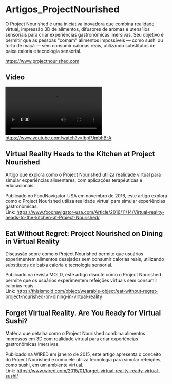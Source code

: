 # Artigos_ProjectNourished

O Project Nourished é uma iniciativa inovadora que combina realidade virtual, impressão 3D de alimentos, difusores de aromas e utensílios sensoriais para criar experiências gastronômicas imersivas. Seu objetivo é permitir que as pessoas "comam" alimentos impossíveis — como sushi ou torta de maçã — sem consumir calorias reais, utilizando substitutos de baixa caloria e tecnologia sensorial.  

<https://www.projectnourished.com>  

## Video

![Artigos_ProjectNourished](Artigos_ProjectNourished.mov)  
<https://www.youtube.com/watch?v=IbpPJmbhB-A>  

## Virtual Reality Heads to the Kitchen at Project Nourished

Artigo que explora como o Project Nourished utiliza realidade virtual para simular experiências alimentares, com aplicações terapêuticas e educacionais.  

Publicado no FoodNavigator-USA em novembro de 2016, este artigo explora como o Project Nourished utiliza realidade virtual para simular experiências gastronômicas.  
Link: <https://www.foodnavigator-usa.com/Article/2016/11/14/Virtual-reality-heads-to-the-kitchen-at-Project-Nourished/>  

## Eat Without Regret: Project Nourished on Dining in Virtual Reality

Discussão sobre como o Project Nourished permite que usuários experimentem alimentos desejados sem consumir calorias reais, utilizando substitutos de baixa caloria e tecnologia sensorial.  

Publicado na revista MOLD, este artigo discute como o Project Nourished permite que os usuários experimentem refeições virtuais sem consumir calorias reais.  
Link: <https://thisismold.com/object/wearable-object/eat-without-regret-project-nourished-on-dining-in-virtual-reality>  

## Forget Virtual Reality. Are You Ready for Virtual Sushi?  

Matéria que detalha como o Project Nourished combina alimentos impressos em 3D com realidade virtual para criar experiências gastronômicas imersivas.  

Publicado na WIRED em janeiro de 2015, este artigo apresenta o conceito do Project Nourished e como ele utiliza tecnologia para simular refeições, como sushi, em um ambiente virtual.  
Link: <https://www.wired.com/2015/01/forget-virtual-reality-ready-virtual-sushi/>  
